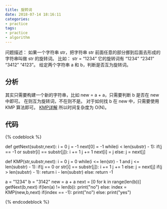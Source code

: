 ```yaml
---
title: 旋转词
date: 2018-07-14 18:16:11
categories:
- practice
tags:
- practice
- algorithm
---
```

问题描述：
如果一个字符串 str，把字符串 str 前面任意的部分挪到后面去形成的字符串叫做 str 的旋转词。
比如： str = “1234” 它的旋转词有 “1234” “2341” “3412” “4123”。
给定两个字符串 a 和 b，判断是否互为旋转词。
<!-- more -->
## 分析
其实只需要构建一个新的字符串，比如 new = a + a，只需要判断 b 是否在 new 中即可。
在则互为旋转词，不在则不是。
对于如何找 b 在 new 中，只需要使用 KMP 算法即可。
[KMP详解](https://benpaodewoniu.github.io/2018/07/12/practice14/)
所以时间复杂度为 O(N)。
## 代码
{% codeblock %}

def getNext(substr,next):
    i = 0
    j = -1
    next[0] = -1
    while(i < len(substr) - 1):
        if(j == -1 or substr[i] == substr[j]):
            i += 1
            j += 1
            next[i] = j
        else:
            j = next[j]


def KMP(str,substr,next):
    i = 0
    j = 0
    while(i <= len(str) - 1 and j <= len(substr) - 1):
        if(j == 0 or str[i] == substr[j]):
            i += 1
            j += 1
        else:
            j = next[j]
    if(j > len(substr) - 1):
        return i - len(substr)
    else:
        return -1

a = "1234"
b = "3142"
new = a + a
next = [0 for k in range(len(b))]
getNext(b,next)
if(len(a) != len(b)):
    print("no")
else:
    index = KMP(new,b,next)
    if(index == -1):
        print("no")
    else:
        print("yes")

{% endcodeblock %}